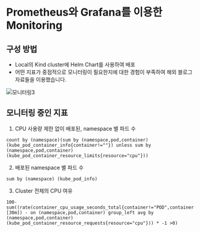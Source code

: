 # Prometheus와 Grafana를 이용한 Monitoring

## 구성 방법
* Local의 Kind cluster에 Helm Chart를 사용하여 배포
* 어떤 지표가 중점적으로 모니터링이 필요한지에 대한 경험이 부족하여 해외 블로그 자료들을 이용했습니다. 


![모니터링3](https://user-images.githubusercontent.com/47857304/212628650-f97cca4f-5a81-4cd6-8ed7-a471128ade99.png)




## 모니터링 중인 지표
1. CPU 사용량 제한 없이 배포된, namespace 별 파드 수 
```
count by (namespace)(sum by (namespace,pod,container)(kube_pod_container_info{container!=""}) unless sum by (namespace,pod,container)(kube_pod_container_resource_limits{resource="cpu"}))
```
2. 배포된 namespace 별 파드 수 
```
sum by (namespace) (kube_pod_info)
```

3. Cluster 전체의 CPU 여유
```
100-sum((rate(container_cpu_usage_seconds_total{container!="POD",container!=""}[30m]) - on (namespace,pod,container) group_left avg by (namespace,pod,container)(kube_pod_container_resource_requests{resource="cpu"})) * -1 >0)
```
